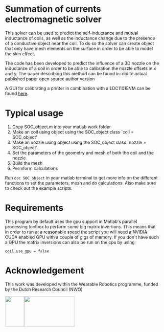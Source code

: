 # Summation of currents electromagnetic solver

This solver can be used to predict the self-inductance and mutual inductance of coils, as well as the inductance change due to the presence of a conductive object near the coil. To do so the solver can create object that only have mesh elements on the surface in order to be able to model the skin effect.

The code has been developed to predict the influence of a 3D nozzle on the inductance of a coil in order to be able to calibration the nozzle offsets in x and y. The paper describing this method can be found in:
doi to actual published paper
open source author version

A GUI for calibrating a printer in combination with a LDC1101EVM can be found [here](https://github.com/martijnschouten/inductive_calibration_GUI).

# Typical usage
1. Copy SOC_object.m into your matlab work folder
1. Make an coil using object using the SOC_object class `coil = SOC_object'
1. Make an nozzle using object using the SOC_object class `nozzle = SOC_object'
1. Set the parameters of the geometry and mesh of both the coil and the nozzle
1. Build the mesh
1. Permform calculations

Run `doc SOC_object` in your matlab terminal to get more info on the different functions to set the parameters, mesh and do calculations. Also make sure to check out the example scripts.

# Requirements
This program by default uses the gpu support in Matlab's parallel processing toolbox to perform some big matrix invertions. This means that in order to run at a reasonable speed the script you will need a NVIDIA CUDA enabled GPU with a couple of gigs of memory. If you don't have such a GPU the matrix inversions can also be run on the cpu by using
```
coil.use_gpu = false
```

# Acknowledgement
This work was developed within the Wearable Robotics programme, funded by the Dutch Research Council (NWO)

<img src="https://user-images.githubusercontent.com/6079002/124443163-bd35c400-dd7d-11eb-9fe5-53c3def86459.jpg" width="62" height="100"><img src="https://user-images.githubusercontent.com/6079002/124443273-d3dc1b00-dd7d-11eb-9282-54c56e0f42db.png" width="165" height="100">
